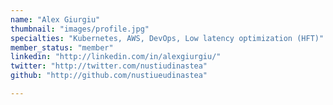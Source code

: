 ```yaml
---
name: "Alex Giurgiu"
thumbnail: "images/profile.jpg"
specialties: "Kubernetes, AWS, DevOps, Low latency optimization (HFT)"
member_status: "member"
linkedin: "http://linkedin.com/in/alexgiurgiu/"
twitter: "http://twitter.com/nustiudinastea"
github: "http://github.com/nustiueudinastea"

---
```

